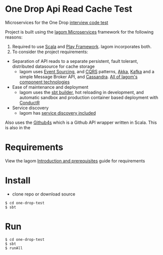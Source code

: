 # One Drop Api Read Cache Test

Microservices for the One Drop [interview code test](CHALLANGE.md)

Project is built using the [lagom Microservices](https://www.lagomframework.com/) framework for the following reasons:
1. Required to use [Scala](https://www.scala-lang.org/) and [Play Framework](https://www.playframework.com/). lagom incorporates both.
1. To consider the project requirements:
 - Separation of API reads to a separate persistent, fault tolerant, distributed datasource for cache storage
   - lagom uses [Event Sourcing](https://martinfowler.com/eaaDev/EventSourcing.html), and [CQRS](https://martinfowler.com/bliki/CQRS.html) patterns, [Akka](http://akka.io/), [Kafka](https://kafka.apache.org/) and a simple Message Broker API, and [Cassandra](http://cassandra.apache.org/). [All of lagom's component technologies](https://www.lagomframework.com/documentation/1.3.x/scala/ComponentTechnologies.html)
 - Ease of maintenance and deployment
   - lagom uses the [sbt builder](http://www.scala-sbt.org/), hot reloading in development, and automatic sandbox and production container based deployment with [ConductR](https://conductr.lightbend.com/)
 - Service discovery
   - lagom has [service discovery included](https://www.lagomframework.com/documentation/1.3.x/scala/ServiceDiscovery.html)
 
Also uses the [Github4s](http://47deg.github.io/github4s/) which is a Github API wrapper written in Scala. This is also in the 

# Requirements

View the lagom [Introduction and prerequisites](https://www.lagomframework.com/documentation/1.3.x/scala/Installation.html#JDK) guide for requirements

# Install

- clone repo or download source
```
$ cd one-drop-test
$ sbt
```

# Run

```
$ cd one-drop-test
$ sbt
$ runAll
```